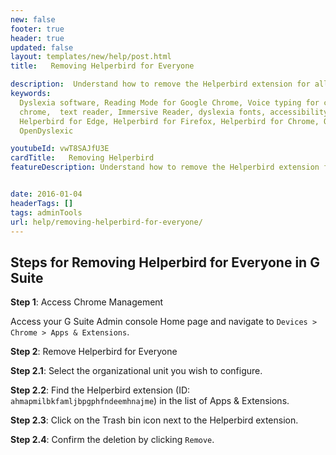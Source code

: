 ```yaml
---
new: false
footer: true
header: true
updated: false
layout: templates/new/help/post.html
title:   Removing Helperbird for Everyone

description:  Understand how to remove the Helperbird extension for all users. This guide will help you to successfully uninstall Helperbird across your organization.
keywords:
  Dyslexia software, Reading Mode for Google Chrome, Voice typing for chrome, Text to speech for
  chrome,  text reader, Immersive Reader, dyslexia fonts, accessibility software, dyslexia software,
  Helperbird for Edge, Helperbird for Firefox, Helperbird for Chrome, Opendyslexic for Chrome,
  OpenDyslexic

youtubeId: vwT8SAJfU3E
cardTitle:   Removing Helperbird
featureDescription: Understand how to remove the Helperbird extension for all users. This guide will help you to successfully uninstall Helperbird across your organization.


date: 2016-01-04
headerTags: []
tags: adminTools
url: help/removing-helperbird-for-everyone/
---
```


## Steps for Removing Helperbird for Everyone in G Suite


**Step 1**: Access Chrome Management

Access your G Suite Admin console Home page and navigate to `Devices > Chrome > Apps & Extensions`.

**Step 2**: Remove Helperbird for Everyone

**Step 2.1**: Select the organizational unit you wish to configure.

**Step 2.2**: Find the Helperbird extension (ID: `ahmapmilbkfamljbpgphfndeemhnajme`) in the list of Apps & Extensions.

**Step 2.3**: Click on the Trash bin icon next to the Helperbird extension.

**Step 2.4**: Confirm the deletion by clicking `Remove`.
